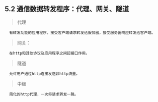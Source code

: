 ## 5.2 通信数据转发程序：代理、网关、隧道
> 代理

      有转发功能的应用程序。接受客户端请求转发给服务器，接受服务器响应转发给客户端。
> 网关：

      在http和其他协议及应用程序之间起接口作用。
> 隧道

      允许用户通过http连接发送非http流量。
> 中继
      
      简化的http代理，一次将请求转发一跳。
